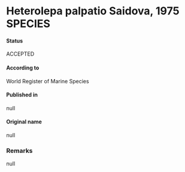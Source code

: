 Heterolepa palpatio Saidova, 1975 SPECIES
=======

#### Status
ACCEPTED

#### According to
World Register of Marine Species

#### Published in
null

#### Original name
null

### Remarks
null